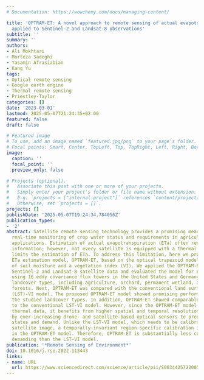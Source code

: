 ```yaml
---
# Documentation: https://wowchemy.com/docs/managing-content/

title: 'OPTRAM-ET: A novel approach to remote sensing of actual evapotranspiration
  applied to Sentinel-2 and Landsat-8 observations'
subtitle: ''
summary: ''
authors:
- Ali Mokhtari
- Morteza Sadeghi
- Yasamin Afrasiabian
- Kang Yu
tags:
- Optical remote sensing
- Google earth engine
- Thermal remote sensing
- Priestley-Taylor
categories: []
date: '2023-03-01'
lastmod: 2025-05-07T21:24:35+02:00
featured: false
draft: false

# Featured image
# To use, add an image named `featured.jpg/png` to your page's folder.
# Focal points: Smart, Center, TopLeft, Top, TopRight, Left, Right, BottomLeft, Bottom, BottomRight.
image:
  caption: ''
  focal_point: ''
  preview_only: false

# Projects (optional).
#   Associate this post with one or more of your projects.
#   Simply enter your project's folder or file name without extension.
#   E.g. `projects = ["internal-project"]` references `content/project/deep-learning/index.md`.
#   Otherwise, set `projects = []`.
projects: []
publishDate: '2025-05-07T19:24:34.784056Z'
publication_types:
- '2'
abstract: Satellite remote sensing technology provides a promising means for near
  real-time monitoring of crop water status and requirements in agricultural and hydrological
  applications. Estimation of actual evapotranspiration (ETa) often requires thermal
  information; however, not every satellite is equipped with a thermal sensor, which
  limits the estimation of ETa. To address this limitation, here we propose a satellite-based
  ETa estimation model, OPTRAM-ET, based on the optical trapezoid model (OPTRAM) estimates
  of soil moisture and a vegetation index (VI). We applied the OPTRAM-ET model to
  Sentinel-2 and Landsat-8 satellite data and evaluated the model for ETa estimates
  using 16 eddy covariance flux towers in the United States and Germany with different
  landcover types, including agriculture, orchard, permanent wetland, and foothill
  forests. Next, OPTRAM-ET was compared with the conventional land surface temperature
  (LST)-VI model. The proposed OPTRAM-ET model showed promising performance over all
  the studied landcover types. In addition, OPTRAM-ET showed comparable performance
  to the conventional LST-VI model. However, since the OPTRAM-ET model does not need
  thermal data, it benefits from higher spatial and temporal resolution data provided
  by ever-increasing drone- and satellite-based optical sensors to predict crop water
  status and demand. Unlike the LST-VI model, which needs to be calibrated for each
  satellite image, a temporally-invariant region-specific calibration is possible
  in the OPTRAM-ET model. Therefore, OPTRAM-ET is substantially less computationally
  demanding than the LST-VI model.
publication: '*Remote Sensing of Environment*'
doi: 10.1016/j.rse.2022.113443
links:
- name: URL
  url: https://www.sciencedirect.com/science/article/pii/S0034425722005491
---
```

